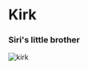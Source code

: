 # Kirk
### Siri's little brother

![kirk](https://github.com/ricochen/kirk/blob/dev/app/assets/kirk.jpg)